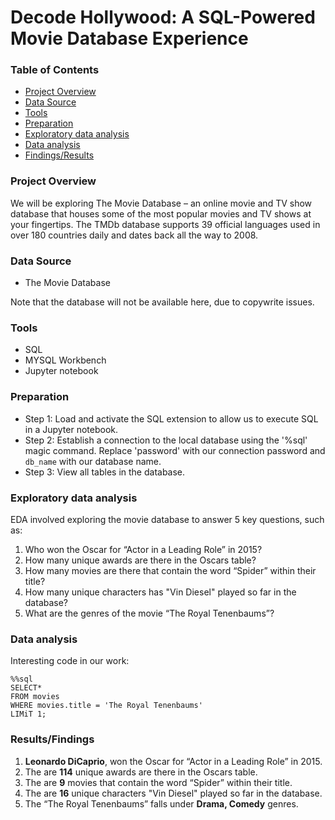 # Decode Hollywood: A SQL-Powered Movie Database Experience
### Table of Contents
- [Project Overview](#Project-Overview)
- [Data Source](#Data-Source)
- [Tools](#Tools)
- [Preparation](#Preparation)
- [Exploratory data analysis](#Exploratory-data-analysis)
- [Data analysis](#Data-analysis)
- [Findings/Results](#Findings/Results)

### Project Overview
We will be exploring The Movie Database – an online movie and TV show database that houses some of the most popular movies and TV shows at your fingertips. The TMDb database supports 39 official languages used in over 180 countries daily and dates back all the way to 2008.

### Data Source
- The Movie Database
  
Note that the database will not be available here, due to copywrite issues.

### Tools
- SQL
- MYSQL Workbench
- Jupyter notebook

### Preparation 

- Step 1: Load and activate the SQL extension to allow us to execute SQL in a Jupyter notebook.
- Step 2: Establish a connection to the local database using the '%sql' magic command. Replace 'password' with our connection password and `db_name` with our database name.
- Step 3: View all tables in the database.

### Exploratory data analysis

EDA involved exploring the movie database to answer 5 key questions, such as:

1. Who won the Oscar for “Actor in a Leading Role” in 2015?
2. How many unique awards are there in the Oscars table?
3. How many movies are there that contain the word “Spider” within their title?
4. How many unique characters has "Vin Diesel" played so far in the database?
5. What are the genres of the movie “The Royal Tenenbaums”?


### Data analysis

Interesting code in our work:
``` 
%%sql
SELECT*
FROM movies
WHERE movies.title = 'The Royal Tenenbaums'
LIMiT 1; 
```

### Results/Findings

1. **Leonardo DiCaprio**, won the Oscar for “Actor in a Leading Role” in 2015.
2. The are **114** unique awards are there in the Oscars table.
3. The are **9**  movies that contain the word “Spider” within their title.
4. The are **16** unique characters "Vin Diesel" played so far in the database.
5. The “The Royal Tenenbaums” falls under **Drama, Comedy** genres.

